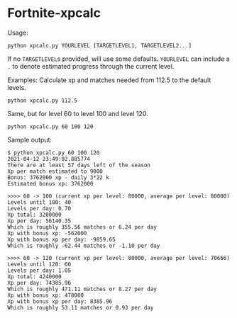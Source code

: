 # Fortnite-xpcalc
Usage:
```
python xpcalc.py YOURLEVEL [TARGETLEVEL1, TARGETLEVEL2...]
```
If no `TARGETLEVEL`s provided, will use some defaults. `YOURLEVEL` can include a `.` to denote estimated progress through the current level.

Examples:
Calculate xp and matches needed from 112.5 to the default levels.
```
python xpcalc.py 112.5
```


Same, but for level 60 to level 100 and level 120.
```
python xpcalc.py 60 100 120
```

Sample output:
```
$ python xpcalc.py 60 100 120
2021-04-12 23:49:02.885774
There are at least 57 days left of the season
Xp per match estimated to 9000
Bonus: 3762000 xp - daily 3*22 k
Estimated bonus xp: 3762000

>>>> 60 -> 100 (current xp per level: 80000, average per level: 80000)
Levels until 100: 40
Levels per day: 0.70
Xp total: 3200000
Xp per day: 56140.35
Which is roughly 355.56 matches or 6.24 per day
Xp with bonus xp: -562000
Xp with bonus xp per day: -9859.65
Which is roughly -62.44 matches or -1.10 per day

>>>> 60 -> 120 (current xp per level: 80000, average per level: 70666)
Levels until 120: 60
Levels per day: 1.05
Xp total: 4240000
Xp per day: 74385.96
Which is roughly 471.11 matches or 8.27 per day
Xp with bonus xp: 478000
Xp with bonus xp per day: 8385.96
Which is roughly 53.11 matches or 0.93 per day
```
